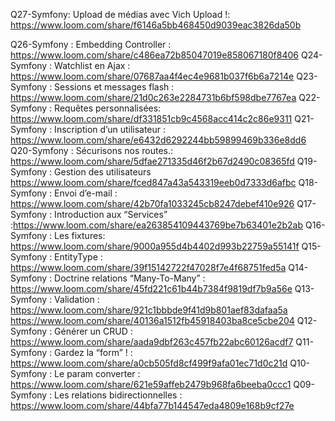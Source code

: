 Q27-Symfony: Upload de médias avec Vich Upload !: https://www.loom.com/share/f6146a5bb468450d9039eac3826da50b


Q26-Symfony : Embedding Controller : https://www.loom.com/share/c486ea72b85047019e858067180f8406
Q24-Symfony : Watchlist en Ajax : https://www.loom.com/share/07687aa4f4ec4e9681b037f6b6a7214e
Q23-Symfony : Sessions et messages flash : https://www.loom.com/share/21d0c263e2284731b6bf598dbe7767ea
Q22-Symfony : Requêtes personnalisées: https://www.loom.com/share/df331851cb9c4568acc414c2c86e9311
Q21-Symfony : Inscription d’un utilisateur : https://www.loom.com/share/e6432d6292244bb59899469b336e8dd6
Q20-Symfony : Sécurisons nos routes.: https://www.loom.com/share/5dfae271335d46f2b67d2490c08365fd
Q19-Symfony : Gestion des utilisateurs https://www.loom.com/share/fced847a43a543319eeb0d7333d6afbc
Q18-Symfony : Envoi d’e-mail : https://www.loom.com/share/42b70fa1033245cb8247debef410e926
Q17-Symfony : Introduction aux “Services” :https://www.loom.com/share/ea263854109443769be7b63401e2b2ab
Q16-Symfony : Les fixtures:  https://www.loom.com/share/9000a955d4b4402d993b22759a55141f
Q15-Symfony : EntityType : https://www.loom.com/share/39f15142722f47028f7e4f68751fed5a
Q14-Symfony : Doctrine relations “Many-To-Many” : https://www.loom.com/share/45fd221c61b44b7384f9819df7b9a56e
Q13-Symfony : Validation : https://www.loom.com/share/921c1bbbde9f41d9b801aef83dafaa5a
https://www.loom.com/share/40136a1512fb45918403ba8ce5cbe204
Q12-Symfony : Générer un CRUD : https://www.loom.com/share/aada9dbf263c457fb22abc60126acdf7
Q11-Symfony : Gardez la “form” ! : https://www.loom.com/share/a0cb505fd8cf499f9afa01ec71d0c21d
Q10-Symfony : Le param converter : https://www.loom.com/share/621e59affeb2479b968fa6beeba0ccc1 
Q09-Symfony : Les relations bidirectionnelles : https://www.loom.com/share/44bfa77b144547eda4809e168b9cf27e

